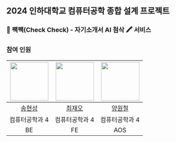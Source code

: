 ## 2024 인하대학교 컴퓨터공학 종합 설계 프로젝트 
### 🐣 짹짹(Check Check) - 자기소개서 AI 첨삭 🖍️ 서비스
### 참여 인원
|<img src="https://github.com/jaeochoii/Check_Check_FE/assets/103018984/d1369249-19ab-4835-a6d1-fbc9eb22fa5e" width="100">|<img src="https://github.com/jaeochoii/Check_Check_FE/assets/103018984/79adbb4d-3d0d-4ac4-aca1-3320bcb3a558" width="100">|<img src="https://github.com/jaeochoii/Check_Check_FE/assets/103018984/e70d1f7c-422e-47b9-b95c-2e1258505698" width="100">|
|:---:|:---:|:---:|
|[송현성](https://github.com/thdgustjd1)|[최재오](https://github.com/jaeochoii)|[양원철](https://github.com/Woncheol-AOS)|
|컴퓨터공학과 4|컴퓨터공학과 4|컴퓨터공학과 4|
|BE|FE|AOS|
